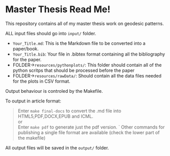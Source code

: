 # Master Thesis Read Me!

This repository contains all of my master thesis work on geodesic patterns.

ALL input files should go into `input/` folder.

* `Your_Title.md`: This is the Markdown file to be converted into a paper/book.
* `Your_Title.bib`: Your file in .bibtex format containing all the bibliography for the paper.
* FOLDER->`resources/pythonplots/`: This folder should contain all of the python scritps that should be processed before the paper
* FOLDER->`resources/rawData/`: Should contain all the data files needed for the plots in CSV format.

Output behaviour is controled by the Makefile.

To output in article format:

> Enter `make final-docs` to convert the .md file into HTML5,PDF,DOCX,EPUB and ICML.  
> or  
> Enter `make pdf` to generate just the pdf version.
`
Other commands for publishing a single file format are available (check the lower part of the makefile)

All output files will be saved in the `output/` folder.